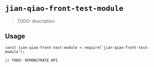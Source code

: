 # `jian-qiao-front-test-module`

> TODO: description

## Usage

```
const jian-qiao-front-test-module = require('jian-qiao-front-test-module');

// TODO: DEMONSTRATE API
```

